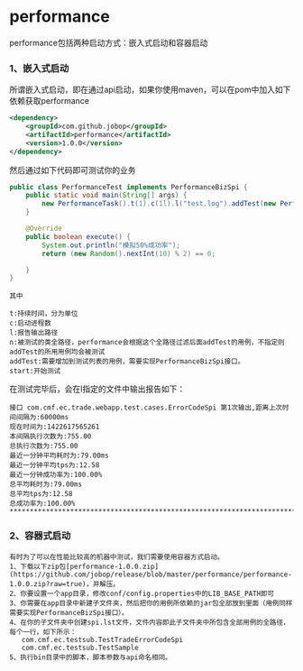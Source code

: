 # performance
performance包括两种启动方式：嵌入式启动和容器启动
### 1、嵌入式启动
 所谓嵌入式启动，即在通过api启动，如果你使用maven，可以在pom中加入如下依赖获取performance
```Xml
<dependency>
    <groupId>com.github.jobop</groupId>
    <artifactId>performance</artifactId>
    <version>1.0.0</version>
</dependency>
```
然后通过如下代码即可测试你的业务
```Java
public class PerformanceTest implements PerformanceBizSpi {
	public static void main(String[] args) {
		new PerformanceTask().t(1).c(1l).l("test.log").addTest(new PerformanceTest()).start();
	}

	@Override
	public boolean execute() {
		System.out.println("模拟50%成功率");
		return (new Random().nextInt(10) % 2) == 0;

	}
}

```
    其中

    t:持续时间，分为单位
    c:启动进程数
    l:报告输出路径
    n:被测试的类全路径，performance会根据这个全路径过滤后面addTest的用例，不指定则addTest的所用用例均会被测试
    addTest:需要增加到测试列表的用例，需要实现PerformanceBizSpi接口。
    start:开始测试


在测试完毕后，会在l指定的文件中输出报告如下：

    接口 com.cmf.ec.trade.webapp.test.cases.ErrorCodeSpi 第1次输出,距离上次时间间隔为:60000ms
    现在时间为:1422617565261
    本间隔执行次数为:755.00
    总执行次数为:755.00
    最近一分钟平均耗时为:79.00ms
    最近一分钟平均tps为:12.58
    最近一分钟成功率为:100.00%
    总平均耗时为:79.00ms
    总平均tps为:12.58
    总成功率为:100.00%
    *******************************************************************************


### 2、容器式启动
    有时为了可以在性能比较高的机器中测试，我们需要使用容器方式启动。
    1、下载以下zip包[performance-1.0.0.zip](https://github.com/jobop/release/blob/master/performance/performance-1.0.0.zip?raw=true)，并解压。
    2、你要设置一个app目录，修改conf/config.properties中的LIB_BASE_PATH即可
    3、你需要在app目录中新建子文件夹，然后把你的用例所依赖的jar包全部放到里面（用例同样需要实现PerformanceBizSpi接口）。
    4、在你的子文件夹中创建spi.lst文件，文件内容即此子文件夹中所包含全部用例的全路径，每个一行，如下所示：
       com.cmf.ec.testsub.TestTradeErrorCodeSpi
       com.cmf.ec.testsub.TestSample    
    5、执行bin目录中的脚本，脚本参数与api命名相同。
